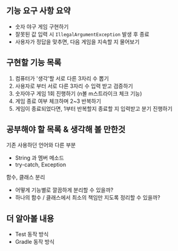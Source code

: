 ## 기능 요구 사항 요약

- 숫자 야구 게임 구현하기
- 잘못된 값 입력 시 `IllegalArgumentException` 발생 후 종료
- 사용자가 정답을 맞추면, 다음 게임을 지속할 지 물어보기

## 구현할 기능 목록

1. 컴퓨터가 '생각'할 서로 다른 3자리 수 뽑기
2. 사용자로 부터 서로 다른 3자리 수 입력 받고 검증하기
3. 숫자야구 게임 1회 진행하기 (n볼 m스트라이크 체크 기능)
4. 게임 종료 여부 체크하며 2~3 반복하기
5. 게임이 종료되었다면, 1부터 반복할지 종료할 지 입력받고 분기 진행하기

## 공부해야 할 목록 & 생각해 볼 만한것

기존 사용하던 언어와 다른 부분

- String 과 멤버 메소드
- try-catch, Exception

함수, 클래스 분리

- 어떻게 기능별로 깔끔하게 분리할 수 있을까?
- 하나의 함수 / 클래스에서 최소의 책임만 지도록 정리할 수 있을까?

## 더 알아볼 내용

- Test 동작 방식
- Gradle 동작 방식
